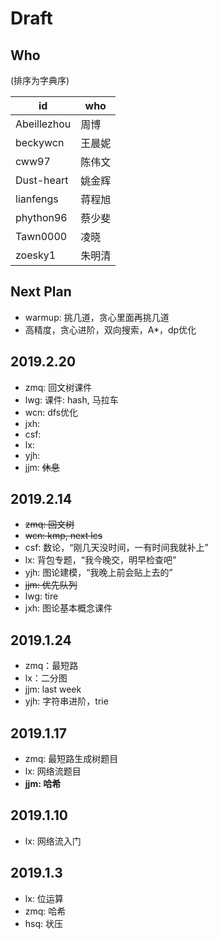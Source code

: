 # Draft

## Who

(排序为字典序)

id |who
--- | ---
Abeillezhou| 周博
beckywcn | 王晨妮
cww97 | 陈伟文
Dust-heart | 姚金辉
lianfengs | 蒋程旭
phython96 | 蔡少斐
Tawn0000 | 凌晓
zoesky1 | 朱明清


## Next Plan

- warmup: 挑几道，贪心里面再挑几道
- 高精度，贪心进阶，双向搜索，A*，dp优化

## 2019.2.20

- zmq: 回文树课件
- lwg: 课件: hash, 马拉车
- wcn: dfs优化
- jxh: 
- csf: 
- lx:
- yjh:
- jjm: ~~休息~~


## 2019.2.14

- ~~zmq: 回文树~~
- ~~wcn: kmp, next lcs~~
- csf: 数论，“刚几天没时间，一有时间我就补上”
- lx: 背包专题，“我今晚交，明早检查吧”
- yjh: 图论建模，“我晚上前会贴上去的”
- ~~jjm: 优先队列~~
- lwg: tire
- jxh: 图论基本概念课件

## 2019.1.24

- zmq：最短路
- lx：二分图
- jjm: last week
- yjh: 字符串进阶，trie

## 2019.1.17

- zmq: 最短路生成树题目
- lx: 网络流题目
- **jjm: 哈希**

## 2019.1.10

- lx: 网络流入门

## 2019.1.3

- lx: 位运算
- zmq: 哈希
- hsq: 状压
